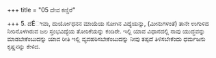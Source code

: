 +++
title = "05 ದೇವ ಕಣ್ಡಿರೆ"

+++
5. ದೆÉೀವಾ, ದುರ್ಯೋಧನನ ಮಾಯೆಯ ಸೋಗಿನ ವಿದ್ಯೆಯನ್ನು, (ಮೀನುಗಳಂತೆ) ತಾನೇ ಉಗುಳಿದ ನೀರಿನೊಳಗಿರುವ ಜಲ ಸ್ತಂಭವಿದ್ಯೆಯ ತೋರಿಕೆಯನ್ನು ಕಂಡಿರೇ. ಇಲ್ಲಿ ಯಾವ ವಿಧಾನದಲ್ಲಿ ನಾವು ಯುದ್ಧವನ್ನು ಮಾಡಬೇಕೆಂಬುದನ್ನು ಯಾವ ರೀತಿ ಇಲ್ಲಿ ವ್ಯವಹರಿಸಬೇಕೆಂಬುದನ್ನು ನೀವು ತಪ್ಪದೆ ತಿಳಿಸಬೇಕೆಂದು ಧರ್ಮಜನು ಕೃಷ್ಣನನ್ನು ಕೇಳಿದ.